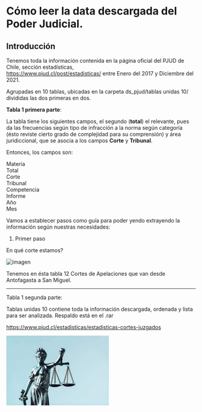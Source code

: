# Cómo leer la data descargada del Poder Judicial.

## Introducción

Tenemos toda la información contenida en la página oficial del PJUD de Chile, sección estadísticas,\
https://www.pjud.cl/post/estadisticas/
entre Enero del 2017 y Diciembre del 2021.

Agrupadas en 10 tablas, ubicadas en la carpeta ds_pjud/tablas unidas 10/
divididas las dos primeras en dos.

**Tabla 1 primera parte**:

La tabla tiene los siguientes campos, el segundo (**total**) el relevante, pues da las frecuencias según tipo de
infracción a la norma según categoría (ésto reviste cierto grado de complejidad para su comprensión) y área juridiccional, 
que se asocia a los campos **Corte** y **Tribunal**.

Entonces, los campos son:

Materia\
Total\
Corte\
Tribunal\
Competencia\
Informe\
Año\
Mes

Vamos a establecer pasos como guía para poder yendo extrayendo la información según nuestras necesidades:

1. Primer paso

En qué corte estamos?

![imagen](https://user-images.githubusercontent.com/50757247/156581224-a96dd67e-8261-4431-9c0e-cb2c30e35ca5.png)

Tenemos en ésta tabla 12 Cortes de Apelaciones que van desde Antofagasta a San Miguel.

***

Tabla 1 segunda parte:





Tablas unidas 10 contiene toda la información descargada, ordenada y lista para ser analizada.
Respaldo está en el .rar

https://www.pjud.cl/estadisticas/estadisticas-cortes-juzgados

![alt text](pj.jpg)


